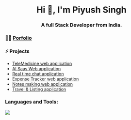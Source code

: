<h1 align="center">Hi 👋, I'm Piyush Singh</h1>
<h3 align="center">A full Stack Developer from India.</h3>


### 👨‍💻 [Porfolio](https://portfolio-piyush-singh.vercel.app/)

### ⚡ Projects
- [TeleMedicine web application]()
- [AI Saas Web application](https://github.com/Piyush-Singh-coder/OmniAI)
- [Real time chat application](https://github.com/Piyush-Singh-coder/chatty)
- [Expense Tracker web application](https://github.com/Piyush-Singh-coder/ExpenseTrackerApp)
- [Notes making web application](https://github.com/Piyush-Singh-coder/thinkboard-mern-stack)
- [Travel & Listing application](https://github.com/Piyush-Singh-coder/havenly)

<h3 align="left">Languages and Tools:</h3>
<a href="https://skillicons.dev">
    <img src="https://skillicons.dev/icons?i=c,java,python,html,css,tailwind,js,react,nextjs,nodejs,express,spring,django,redux,mongodb,mysql,postgresql,npm,postman,docker,git,github,vercel,notion,blender,prisma&theme=dark" />
</a>



